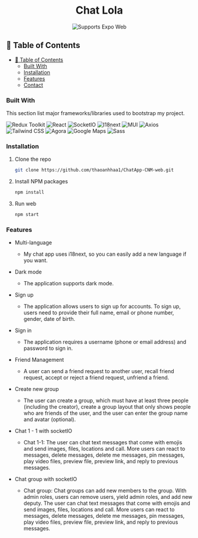 <h1 align="center">
  Chat Lola
  <br>
</h1>
<p align="center">
    <!-- Web -->
    <img alt="Supports Expo Web" longdesc="Supports Expo Web" src="https://img.shields.io/badge/web-000.svg?style=flat-square&logo=GOOGLE-CHROME&labelColor=4285F4&logoColor=fff" />
</p>

## 🚩 Table of Contents

-   [🚩 Table of Contents](#-table-of-contents)
    -   [Built With](#built-with)
    -   [Installation](#installation)
    -   [Features](#features)
    -   [Contact](#contact)

### Built With

This section list major frameworks/libraries used to bootstrap my project.

![Redux Toolkit](https://img.shields.io/badge/Redux_Toolkit-764ABC.svg?style=for-the-badge&logo=redux&logoColor=white)
![React](https://img.shields.io/badge/react-%2320232a.svg?logo=react&logoColor=%2361DAFB&style=for-the-badge)
![SocketIO](https://img.shields.io/badge/Socket.io-010101.svg?style=for-the-badge&logo=socketdotio&logoColor=white)
![I18next](https://img.shields.io/badge/i18next-26A69A.svg?style=for-the-badge&logo=i18next&logoColor=white)
![MUI](https://img.shields.io/badge/Material_UI-0081CB.svg?style=for-the-badge&logo=material-ui&logoColor=white)
![Axios](https://img.shields.io/badge/Axios-FF0000.svg?style=for-the-badge&logo=axios&logoColor=white)
![Tailwind CSS](https://img.shields.io/badge/Tailwind_CSS-38B2AC.svg?style=for-the-badge&logo=tailwind-css&logoColor=white)
![Agora](https://img.shields.io/badge/Agora-02569B.svg?style=for-the-badge&logo=agora&logoColor=white)
![Google Maps](https://img.shields.io/badge/Google_Maps-4285F4.svg?style=for-the-badge&logo=google-maps&logoColor=white)
![Sass](https://img.shields.io/badge/Sass-CC6699.svg?style=for-the-badge&logo=sass&logoColor=white)

### Installation

1. Clone the repo
    ```sh
    git clone https://github.com/thaoanhhaa1/ChatApp-CNM-web.git
    ```
2. Install NPM packages
    ```sh
    npm install
    ```
3. Run web
    ```sh
    npm start
    ```

### Features

-   Multi-language

    -   My chat app uses i18next, so you can easily add a new language if you want.

-   Dark mode

    -   The application supports dark mode.

-   Sign up

    -   The application allows users to sign up for accounts. To sign up, users need to provide their full name, email or phone number, gender, date of birth.

-   Sign in

    -   The application requires a username (phone or email address) and password to sign in.

-   Friend Management

    -   A user can send a friend request to another user, recall friend request, accept or reject a friend request, unfriend a friend.

-   Create new group

    -   The user can create a group, which must have at least three people (including the creator), create a group layout that only shows people who are friends of the user, and the user can enter the group name and avatar (optional).

-   Chat 1 - 1 with socketIO

    -   Chat 1-1: The user can chat text messages that come with emojis and send images, files, locations and call. More users can react to messages, delete messages, delete me messages, pin messages, play video files, preview file, preview link, and reply to previous messages.

-   Chat group with socketIO
    -   Chat group: Chat groups can add new members to the group. With admin roles, users can remove users, yield admin roles, and add new deputy. The user can chat text messages that come with emojis and send images, files, locations and call. More users can react to messages, delete messages, delete me messages, pin messages, play video files, preview file, preview link, and reply to previous messages.